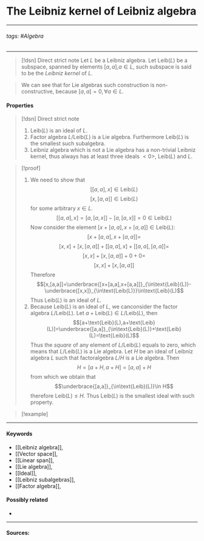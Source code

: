 # The Leibniz kernel of Leibniz algebra
***
###### tags: #Algebra 
***
>[!dsn] Direct strict note
>Let $L$ be a Leibniz algebra. Let $\text{Leib}(L)$ be a subspace, spanned by elements $[a,a]$,$a\in L$, such subspace is said to be the *Leibniz kernel* of $L$.

>We can see that for Lie algebras such construction is non-constructive, because $[a,a]=0,\forall a\in L$.

#### Properties
>[!dsn] Direct strict note
>1. $\text{Leib}(L)$ is an ideal of $L$.
>2. Factor algebra $L/\text{Leib}(L)$ is a Lie algebra. Furthermore $\text{Leib}(L)$ is the smallest such subalgebra.
>3. Leibniz algebra which is not a Lie algebra has a non-trivial Leibniz kernel, thus always has at least three ideals $<0>$, $\text{Leib}(L)$ and $L$.

>[!proof]
>1. We need to show that
>   $$[[a,a],x]\in\text{Leib}(L)$$
>   $$[x,[a,a]]\in\text{Leib}(L)$$
>   for some arbitrary $x\in L$. 
>   $$[[a,a],x]=[a,[a,x]]-[a,[a,x]]=0\in\text{Leib}(L)$$
>   Now consider the element $[x+[a,a],x+[a,a]]\in\text{Leib}(L)$:
>   $$[x+[a,a],x+[a,a]]=$$
>   $$[x,x]+[x,[a,a]]+[[a,a],x]+[[a,a],[a,a]]=$$
>   $$[x,x]+[x,[a,a]]+0+0=$$
>   $$[x,x]+[x,[a,a]]$$
>   Therefore
>   $$[x,[a,a]]=\underbrace{[x+[a,a],x+[a,a]]}_{\in\text{Leib}(L)}-\underbrace{[x,x]}_{\in\text{Leib(L)}}\in\text{Leib}(L)$$
>   Thus $\text{Leib}(L)$ is an ideal of $L$.
>2. Because $\text{Leib}(L)$ is an ideal of $L$, we canconsider the factor algebra $L/\text{Leib}(L)$. 
>   Let $a+\text{Leib}(L)\in L/\text{Leib}(L)$, then
>   $$[a+\text{Leib}(L),a+\text{Leib}(L)]=\underbrace{[a,a]}_{\in\text{Leib}(L)}+\text{Leib}(L)=\text{Leib}(L)$$
>   Thus the *square* of any element of $L/\text{Leib}(L)$ equals to zero, which means that $L/\text{Leib}(L)$ is a Lie algebra.
>   $_{}$
>   Let $H$ be an ideal of Leibniz algebra $L$ such that  factoralgebra $L/H$ is a Lie algebra. Then
>   $$H=[a+H,a+H]=[a,a]+H$$
>   from which we obtain that
>   $$\underbrace{[a,a]}_{\in\text{Leib}(L)}\in H$$
>   therefore $\text{Leib}(L)\le H$. Thus $\text{Leib}(L)$ is the smallest ideal with such property.




>[!example] 
>
***
#### Keywords
- [[Leibniz algebra]],
- [[Vector space]],
- [[Linear span]],
- [[Lie algebra]],
- [[Ideal]],
- [[Leibniz subalgebras]],
- [[Factor algebra]],
#### Possibly related
- 
***
#### Sources: